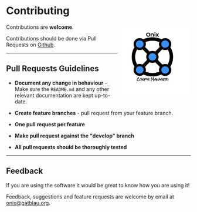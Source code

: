 # Contributing

<img src="docs/pics/ox.png" width="200" height="200" align="right">

Contributions are **welcome**.

Contributions should be done via Pull Requests on [Github](https://github.com/gatblau/onix).

---

## Pull Requests Guidelines

- **Document any change in behaviour** - Make sure the `README.md` and any other relevant documentation are kept up-to-date.

- **Create feature branches** - pull request from your feature branch.

- **One pull request per feature**

- **Make pull request against the "develop" branch**

- **All pull requests should be thoroughly tested**

---

## Feedback

If you are using the software it would be great to know how you are using it!

Feedback, suggestions and feature requests are welcome by email at onix@gatblau.org.
